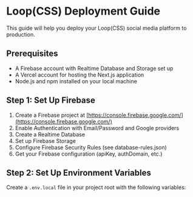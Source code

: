 # Loop(CSS) Deployment Guide

This guide will help you deploy your Loop(CSS) social media platform to production.

## Prerequisites

- A Firebase account with Realtime Database and Storage set up
- A Vercel account for hosting the Next.js application
- Node.js and npm installed on your local machine

## Step 1: Set Up Firebase

1. Create a Firebase project at [https://console.firebase.google.com/](https://console.firebase.google.com/)
2. Enable Authentication with Email/Password and Google providers
3. Create a Realtime Database
4. Set up Firebase Storage
5. Configure Firebase Security Rules (see database-rules.json)
6. Get your Firebase configuration (apiKey, authDomain, etc.)

## Step 2: Set Up Environment Variables

Create a `.env.local` file in your project root with the following variables:

